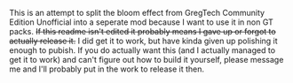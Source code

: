 This is an attempt to split the bloom effect from GregTech Community Edition
Unofficial into a seperate mod because I want to use it in non GT packs. ~~If this
readme isn't edited it probably means I gave up or forgot to actually release
it.~~ I did get it to work, but have kinda given up polishing it enough to pubish. 
If you do actually want this (and I actually managed to get it to work) and
can't figure out how to build it yourself, please message me and I'll probably
put in the work to release it then.
